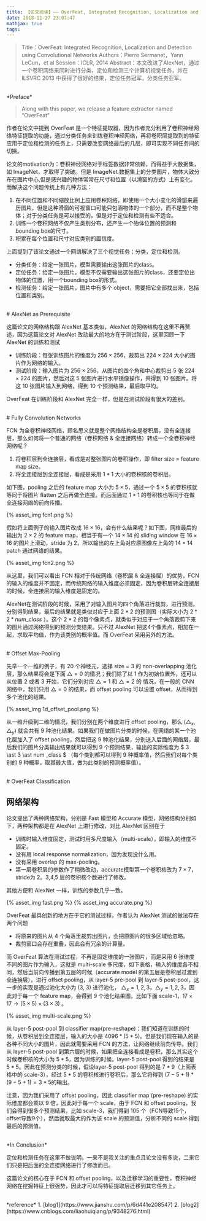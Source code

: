 ```yaml
---
title: 【论文阅读】—— OverFeat, Integrated Recognition, Localization and Detection using Convolutional Networks
date: 2018-11-27 23:07:47
mathjax: true
tags:
---
```




> Title：OverFeat: Integrated Recognition, Localization and Detection using Convolutional Networks
> Authors：Pierre Sermanet，Yann LeCun，et al
> Session：ICLR, 2014
> Abstract：本文改进了AlexNet，通过一个卷积网络来同时进行分类，定位和检测三个计算机视觉任务，并在ILSVRC 2013 中获得了很好的结果，定位任务冠军，分类任务亚军。 



<!-- more -->
<br>
*Preface*

> Along with this paper, we release a feature extractor named “OverFeat” 

作者在论文中提到 OverFeat 是一个特征提取器，因为作者充分利用了卷积神经网络特征提取的功能，通过分类任务来训练卷积神经网络，再将卷积层提取到的特征应用于定位和检测的任务上，只需要改变网络最后的几层，即可实现不同任务间的切换。

论文的motivation为：卷积神经网络对于标签数据非常依赖，而得益于大数据集，如 ImageNet，才取得了突破。但是 ImageNet 数据集上的分类图片，物体大致分布在图片中心,但是感兴趣的物体常常在尺寸和位置（以滑窗的方式）上有变化。而解决这个问题传统上有几种方法：

1. 在不同位置和不同缩放比例上应用卷积网络，即使用一个大小变化的滑窗来遍历图片，但是这种滑窗的可视窗口可能只包涵物体的一个部分，而不是整个物体；对于分类任务是可以接受的，但是对于定位和检测有些不适合。 
2. 训练一个卷积网络不仅产生类别分布，还产生一个物体位置的预测和bounding box的尺寸。
3. 积累在每个位置和尺寸对应类别的置信度。

上面提到了该论文通过一个网络解决了三个视觉任务：分类，定位和检测。

- 分类任务：给定一张图片，模型需要输出这张图片的class。
- 定位任务：给定一张图片，模型不仅需要输出这张图片的class，还要定位出物体的位置，用一个bounding box的形式。
- 检测任务：给定一张图片，图片中有多个 object，需要把它全部找出来，包括位置和类别。


<br>
# AlexNet as Prerequisite

这篇论文的网络结构跟 AlexNet 基本类似，AlexNet 的网络结构在这里不再赘述，因为这篇论文对 AlexNet 改动最大的地方在于测试阶段，这里回顾一下AlexNet 的训练和测试

- 训练阶段：每张训练图片的维度为 $256 \times 256$，裁剪出 $224 \times 224$ 大小的图片作为网络的输入。
- 测试阶段：输入图片为 $256 \times 256$，从图片的四个角和中心裁剪出 5 张 $224 \times 224$ 的图片，然后对这 5 张图片进行水平镜像操作，共得到 10 张图片。将这 10 张图片输入到网络，得到 10 个预测结果，最后取平均。

OverFeat 在训练阶段和 AlexNet 完全一样，但是在测试阶段有很大的差别。


<br>
# Fully Convolution Networks

FCN 为全卷积神经网络，顾名思义就是整个网络结构全是卷积层，没有全连接层，那么如何将一个普通的网络（卷积网络 & 全连接网络）转成一个全卷积神经网络呢？

1. 将卷积层到全连接层，看成是对整张图片的卷积操作，即 filter size = feature map size。
2. 将全连接层到全连接层，看成是采用 $1\ast1$ 大小的卷积核的卷积层。

如下图，pooling 之后的 feature map 大小为 $5 \times 5$，通过一个 $5 \times 5$ 的卷积核就等同于将图片 flatten 之后再做全连接。而后面通过 $1 \times 1$ 的卷积核也等同于在做全连接网络的前向传播。

{% asset_img fcn1.png %}


假如将上面例子的输入图片改成 $16 \times 16$，会有什么结果呢？如下图，网络最后的输出为 $2 \times 2$ 的 feature map，相当于有一个 $14 \times 14$ 的 sliding window 在 $16 \times 16$ 的图片上滑动，stride 为 2，所以输出的左上角对应原图像左上角的 $14 \times 14$ patch 通过网络的结果。

{% asset_img fcn2.png %}

从这里，我们可以看出 FCN 相对于传统网络（卷积层 & 全连接层）的优势，FCN 的输入的维度并不固定，而传统网络的输入维度必须固定，因为卷积层转全连接层的时候，全连接层的输入维度是固定的。

AlexNet在测试阶段的时候，采用了对输入图片的四个角落进行裁剪，进行预测，分别得到结果，最后的结果就是类似对应于上面 $2\ast2$ 的预测图（实际大小为 $2 \ast 2 \ast num \_class$ ）。这个 $2\ast2$ 的每个像素点，就类似于对应于一个角落裁剪下来的图片通过网络得到的预测分类结果。只不过 AlexNet 把这4个像素点，相加在一起，求取平均值，作为该类别的概率值。而 OverFeat 采用另外的方法。


<br>
# Offset Max-Pooling

先举一个一维的例子，有 20 个神经元，选择 size = 3 的 non-overlapping 池化层，那么结果将会是下面 $\bigtriangleup = 0$ 的情况；我们除了以 1 作为初始位置外，还可以从位置 2 或者 3 开始，它们分别对应 $\bigtriangleup = 1$ 和 $\bigtriangleup = 2$ 的 情况，在一般的 CNN 网络中，我们只用 $\bigtriangleup = 0$ 的结果，而 offset pooling 可以设置 offset，从而得到多个池化的结果。

{% asset_img 1d_offset_pool.png %}

从一维升级到二维的情况，我们分别在两个维度进行 offset pooling，那么 $(\bigtriangleup_x, \bigtriangleup_y)$ 就会共有 9 种池化结果。如果我们在做图片分类的时候，在网络的某一个池化层加入了 offset pooling，然后把这 9 种池化结果，分别送入后面的网络层，最后我们的图片分类输出结果就可以得到 9 个预测结果，输出的实际维度为 $ 3  \ast  3 \ast num \_class $ （每个类别都可以得到 9 种概率值，然后我们对每个类别的 9 种概率，取其最大值，做为此类别的预测概率值）。 


<br>
# OverFeat Classification

## 网络架构

论文提出了两种网络架构，分别是 Fast 模型和 Accurate 模型，网络结构分别如下，两种架构都是在 AlexNet 上进行修改，对比 AlexNet 区别在于

- 训练时输入维度固定，测试时用多尺度输入（multi-scale），即输入的维度不固定。
- 没有用 local response normalization，因为发现没什么用。
- 没有采用 overlap 的 max-pooling。
- 第一层卷积层的参数作了稍微改动，accurate模型第一个卷积核改为 $7 \times 7$，stride为 2。3,4,5 层的卷积核个数进行了修改。

其他方便和 AlexNet 一样，训练的参数几乎一致。

{% asset_img fast.png %}
{% asset_img accurate.png %}





OverFeat 最具创新的地方在于它的测试过程，作者认为 AlexNet 测试的做法存在两个问题

- 将原来的图片从 4 个角落里裁剪出图片，会把原图片的很多区域给忽略。
- 裁剪窗口会存在重叠，因此会有冗余的计算量。

而 OverFeat 算法在测试过程，不再是固定维度的一张图片，而是采用 6 张维度不同的图片作为输入，这就是 multi-scale 多尺度，如下表格，输入的维度各不相同，然后当前向传播到第五层的时候（accurate model 的第五层是卷积层过渡到全连接层），进行 offset pooling，从 layer-5 pre-pool 到 layer-5 post-pool，这一步的实现是通过池化大小为 (3, 3) 进行池化， $\bigtriangleup_x =1,2,3$，$\bigtriangleup_y = 1,2,3$，因此对于每一个 feature map，会得到 9 个池化结果图，比如下面 scale-1，$17 \times 17 \rightarrow (5 \times 5) \times(3 \times 3)$ 。

{% asset_img multi-scale.png %}

从 layer-5 post-pool 到 classifier map(pre-reshape)：我们知道在训练的时候，从卷积层到全连接层，输入的大小是 $4096 \ast(5\ast5)$。但是我们现在输入的是各种不同大小的图片，因此就需要采用 FCN 的方法，让网络继续前向传导。我们从 layer-5 post-pool 到第六层的时候，如果把全连接看成是卷积，那么其实这个时候卷积核的大小为 $5 \ast5$，因为训练的时候，layer-5 post-pool 得到的结果是 $5 \ast5$。因此在预测分类的时候，假设layer-5 post-pool 得到的是 $7\ast9$（上面表格中的 scale-3），经过 $5\ast5$ 的卷积核进行卷积后，那么它将得到 $(7-5+1)\ast(9-5+1)=3\ast5$的输出。

注意，因为我们采用了 offset pooling，因此 classifier map (pre-reshape) 的实际维度都会乘以 9 倍，因此对于每一个 scale，由于 FCN 和 offset pooling，我们会得到很多个预测结果，比如 scale-3，我们得到 105 个（FCN导致15个，offset导致9个），然后就取最大的作为该 scale 的预测值，分析不同的 scale 得到最后的预测值。


<br>
*In Conclusion*

定位和检测任务在这里不做说明，一来不是我关注的重点且论文没有多说，二来它们只是把后面的全连接网络进行了修改而已。

这篇论文的核心在于 FCN 和 offset pooling，以及迁移学习的重要性，卷积神经网络在挖掘特征上很强势，因此才可以将特征提取层迁移到其它任务上。


<br>
*reference*
1. [blog1](https://www.jianshu.com/p/6d441e208547) 
2. [blog2](https://www.cnblogs.com/liaohuiqiang/p/9348276.html)


 

 

 

 

 

 

 

 

 

<br>